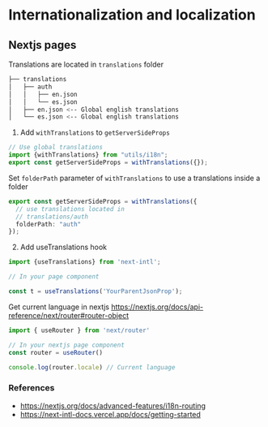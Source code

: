 # Internationalization and localization

## Nextjs pages

Translations are located in `translations` folder

```bash
├── translations
│   ├── auth
│   │   ├── en.json
│   │   └── es.json
│   ├── en.json <-- Global english translations
│   └── es.json <-- Global english translations
```

1. Add `withTranslations` to `getServerSideProps`

```ts
// Use global translations
import {withTranslations} from "utils/i18n";
export const getServerSideProps = withTranslations({});
```

Set `folderPath` parameter of `withTranslations` to use a translations inside a folder

```ts
export const getServerSideProps = withTranslations({
  // use translations located in
  // translations/auth
  folderPath: "auth"
});
```


2. Add useTranslations hook

```ts
import {useTranslations} from 'next-intl';

// In your page component

const t = useTranslations('YourParentJsonProp');
```

Get current language in nextjs
https://nextjs.org/docs/api-reference/next/router#router-object

```ts
import { useRouter } from 'next/router'

// In your nextjs page component
const router = useRouter()

console.log(router.locale) // Current language
```

### References
- https://nextjs.org/docs/advanced-features/i18n-routing
- https://next-intl-docs.vercel.app/docs/getting-started
